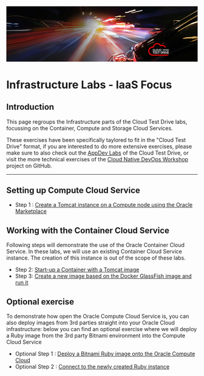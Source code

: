 ![](../common/images/customer.logo.png)
---
# Infrastructure Labs - IaaS Focus #

## Introduction ##

This page regroups the Infrastructure parts of the Cloud Test Drive labs, focussing on the Container, Compute and Storage Cloud Services.

These exercises have been specifically taylored to fit in the "Cloud Test Drive" format, if you are interested to do more extensive exercises, please make sure to also check out the [AppDev Labs](https://github.com/CloudTestDrive/EventLabs/blob/master/AppDev/README.md) of the Cloud Test Drive, or visit the more technical exercises of the [Cloud Native DevOps Workshop](https://github.com/oracle/cloud-native-devops-workshop) project on GitHub.

----

## Setting up Compute Cloud Service ##
+ Step 1 : [Create a Tomcat instance on a Compute node using the Oracle Marketplace](../AppDev/bitnami/tomcat.md)

## Working with the Container Cloud Service ##
Following steps will demonstrate the use of the Oracle Container Cloud Service.  In these labs, we will use an existing Container Cloud Service instance.  The creation of this instance is out of the scope of these labs.
- Step 2: [Start-up a Container with a Tomcat image](../AppDev/container/tomcat_deploy.md)
- Step 3: [Create a new image based on the Docker GlassFish image and run it](../AppDev/container/glassfish_import.md)

## Optional exercise ##
To demonstrate how open the Oracle Compute Cloud Service is, you can also deploy images from 3rd parties straight into your Oracle Cloud infrastructure: below you can find an optional exercise where we will deploy a Ruby image from the 3rd party Bitnami environment into the Compute Cloud Service
+ Optional Step 1 : [Deploy a Bitnami Ruby image onto the Oracle Compute Cloud](../AppDev/bitnami/create_account.md)
+ Optional Step 2 : [Connect to the newly created Ruby instance](../AppDev/bitnami/connect.md)

